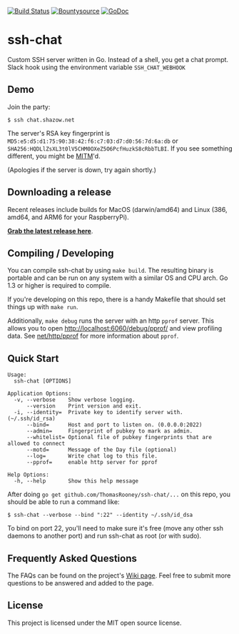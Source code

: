 [![Build Status](https://travis-ci.org/shazow/ssh-chat.svg?branch=master)](https://travis-ci.org/shazow/ssh-chat)
[![Bountysource](https://www.bountysource.com/badge/team?team_id=52292&style=bounties_received)](https://www.bountysource.com/teams/ssh-chat/issues?utm_source=ssh-chat&utm_medium=shield&utm_campaign=bounties_received)
[![GoDoc](https://godoc.org/github.com/ThomasRooney/ssh-chat?status.svg)](https://godoc.org/github.com/ThomasRooney/ssh-chat)

# ssh-chat

Custom SSH server written in Go. Instead of a shell, you get a chat prompt.
Slack hook using the environment variable `SSH_CHAT_WEBHOOK`

## Demo

Join the party:

```
$ ssh chat.shazow.net
```

The server's RSA key fingerprint is `MD5:e5:d5:d1:75:90:38:42:f6:c7:03:d7:d0:56:7d:6a:db` or `SHA256:HQDLlZsXL3t0lV5CHM0OXeZ5O6PcfHuzkS8cRbbTLBI`. If you see something different, you might be [MITM](https://en.wikipedia.org/wiki/Man-in-the-middle_attack)'d.

(Apologies if the server is down, try again shortly.)


## Downloading a release

Recent releases include builds for MacOS (darwin/amd64) and Linux (386,
amd64, and ARM6 for your RaspberryPi).

**[Grab the latest release here](https://github.com/ThomasRooney/ssh-chat/releases/)**.


## Compiling / Developing

You can compile ssh-chat by using `make build`. The resulting binary is portable and
can be run on any system with a similar OS and CPU arch. Go 1.3 or higher is required to compile.

If you're developing on this repo, there is a handy Makefile that should set
things up with `make run`.

Additionally, `make debug` runs the server with an http `pprof` server. This allows you to open
[http://localhost:6060/debug/pprof/]() and view profiling data. See
[net/http/pprof](http://golang.org/pkg/net/http/pprof/) for more information about `pprof`.


## Quick Start

```
Usage:
  ssh-chat [OPTIONS]

Application Options:
  -v, --verbose    Show verbose logging.
      --version    Print version and exit.
  -i, --identity=  Private key to identify server with. (~/.ssh/id_rsa)
      --bind=      Host and port to listen on. (0.0.0.0:2022)
      --admin=     Fingerprint of pubkey to mark as admin.
      --whitelist= Optional file of pubkey fingerprints that are allowed to connect
      --motd=      Message of the Day file (optional)
      --log=       Write chat log to this file.
      --pprof=     enable http server for pprof

Help Options:
  -h, --help       Show this help message
```

After doing `go get github.com/ThomasRooney/ssh-chat/...` on this repo, you should be able
to run a command like:

```
$ ssh-chat --verbose --bind ":22" --identity ~/.ssh/id_dsa
```

To bind on port 22, you'll need to make sure it's free (move any other ssh
daemons to another port) and run ssh-chat as root (or with sudo).

## Frequently Asked Questions

The FAQs can be found on the project's [Wiki page](https://github.com/ThomasRooney/ssh-chat/wiki/FAQ).
Feel free to submit more questions to be answered and added to the page.

## License

This project is licensed under the MIT open source license.
